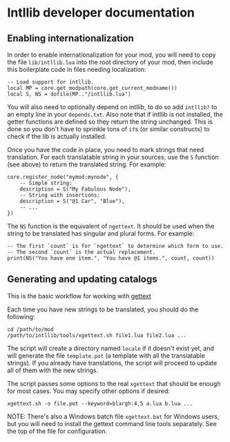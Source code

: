 
# Intllib developer documentation

## Enabling internationalization

In order to enable internationalization for your mod, you will need to copy the
file `lib/intllib.lua` into the root directory of your mod, then include this
boilerplate code in files needing localization:

    -- Load support for intllib.
    local MP = core.get_modpath(core.get_current_modname())
    local S, NS = dofile(MP.."/intllib.lua")

You will also need to optionally depend on intllib, to do so add `intllib?`
to an empty line in your `depends.txt`. Also note that if intllib is not
installed, the getter functions are defined so they return the string
unchanged. This is done so you don't have to sprinkle tons of `if`s (or
similar constructs) to check if the lib is actually installed.

Once you have the code in place, you need to mark strings that need
translation. For each translatable string in your sources, use the `S`
function (see above) to return the translated string. For example:

    core.register_node("mymod:mynode", {
        -- Simple string:
        description = S("My Fabulous Node"),
        -- String with insertions:
        description = S("@1 Car", "Blue"),
        -- ...
    })

The `NS` function is the equivalent of `ngettext`. It should be used when the
string to be translated has singular and plural forms. For example:

    -- The first `count` is for `ngettext` to determine which form to use.
    -- The second `count` is the actual replacement.
    print(NS("You have one item.", "You have @1 items.", count, count))

## Generating and updating catalogs

This is the basic workflow for working with [gettext][gettext]

Each time you have new strings to be translated, you should do the following:

    cd /path/to/mod
    /path/to/intllib/tools/xgettext.sh file1.lua file2.lua ...

The script will create a directory named `locale` if it doesn't exist yet,
and will generate the file `template.pot` (a template with all the translatable
strings). If you already have translations, the script will proceed to update
all of them with the new strings.

The script passes some options to the real `xgettext` that should be enough
for most cases. You may specify other options if desired:

    xgettext.sh -o file.pot --keyword=blargh:4,5 a.lua b.lua ...

NOTE: There's also a Windows batch file `xgettext.bat` for Windows users,
but you will need to install the gettext command line tools separately. See
the top of the file for configuration.

[gettext]: https://www.gnu.org/software/gettext/
